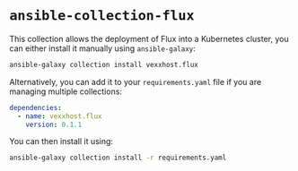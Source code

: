 # `ansible-collection-flux`

This collection allows the deployment of Flux into a Kubernetes cluster, you can
either install it manually using `ansible-galaxy`:

```bash
ansible-galaxy collection install vexxhost.flux
```

Alternatively, you can add it to your `requirements.yaml` file if you are managing
multiple collections:

<!--
x-release-please-start-version
-->

```yaml
dependencies:
  - name: vexxhost.flux
    version: 0.1.1
```

<!--
x-release-please-end
-->

You can then install it using:

```bash
ansible-galaxy collection install -r requirements.yaml
```
